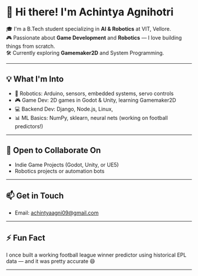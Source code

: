 # 👋 Hi there! I'm Achintya Agnihotri

🎓 I'm a B.Tech student specializing in **AI & Robotics** at VIT, Vellore.  
🎮 Passionate about **Game Development** and **Robotics** — I love building things from scratch.  
🛠️ Currently exploring **Gamemaker2D** and System Programming.

---

## 💡 What I'm Into
- 🤖 Robotics: Arduino, sensors, embedded systems, servo controls
- 🎮 Game Dev: 2D games in Godot & Unity, learning Gamemaker2D
- 💻 Backend Dev: Django, Node.js, Linux, 
- 📊 ML Basics: NumPy, sklearn, neural nets (working on football predictors!)

---

## 🤝 Open to Collaborate On
- Indie Game Projects (Godot, Unity, or UE5)
-  Robotics projects or automation bots


---

## 📫 Get in Touch
- Email: achintyaagni09@gmail.com 


---

## ⚡ Fun Fact
I once built a working football league winner predictor using historical EPL data — and it was pretty accurate 😄

---

<!---
Achintya-Agnihotri/Achintya-Agnihotri is a ✨ special ✨ repository because its `README.md` (this file) appears on your GitHub profile.
--->
